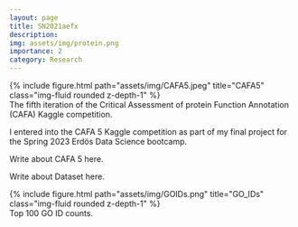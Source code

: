 ```yaml
---
layout: page
title: SN2021aefx
description: 
img: assets/img/protein.png
importance: 2
category: Research
---
```



<div class="row">
    <div class="col-sm mt-3 mt-md-0">
        {% include figure.html path="assets/img/CAFA5.jpeg" title="CAFA5" class="img-fluid rounded z-depth-1" %}
    </div>
</div>
<div class="caption">
    The fifth iteration of the Critical Assessment of protein Function Annotation (CAFA) Kaggle competition.
</div>

I entered into the CAFA 5 Kaggle competition as part of my final project for the Spring 2023 Erdös Data Science bootcamp. 

Write about CAFA 5 here.

Write about Dataset here.

<div class="row">
    <div class="col-sm mt-3 mt-md-0">
        {% include figure.html path="assets/img/GOIDs.png" title="GO_IDs" class="img-fluid rounded z-depth-1" %}
    </div>
</div>
<div class="caption">
    Top 100 GO ID counts.
</div>


